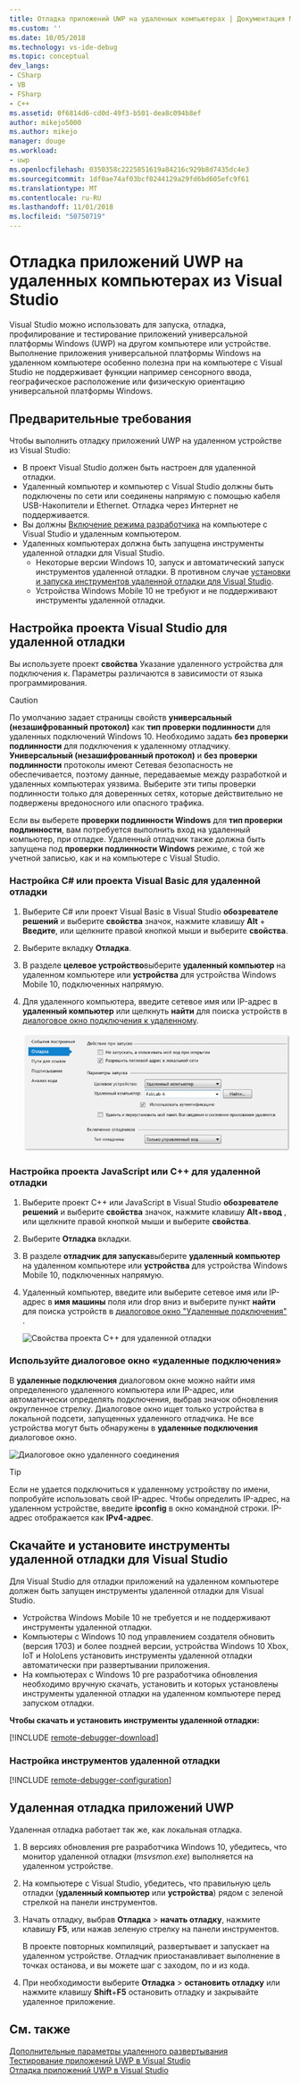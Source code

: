 ```yaml
---
title: Отладка приложений UWP на удаленных компьютерах | Документация Майкрософт
ms.custom: ''
ms.date: 10/05/2018
ms.technology: vs-ide-debug
ms.topic: conceptual
dev_langs:
- CSharp
- VB
- FSharp
- C++
ms.assetid: 0f6814d6-cd0d-49f3-b501-dea8c094b8ef
author: mikejo5000
ms.author: mikejo
manager: douge
ms.workload:
- uwp
ms.openlocfilehash: 0350358c2225851619a84216c929b8d7435dc4e3
ms.sourcegitcommit: 1df0ae74af03bcf0244129a29fd6bd605efc9f61
ms.translationtype: MT
ms.contentlocale: ru-RU
ms.lasthandoff: 11/01/2018
ms.locfileid: "50750719"
---
```

# <a name="debug-uwp-apps-on-remote-machines-from-visual-studio"></a>Отладка приложений UWP на удаленных компьютерах из Visual Studio
  
Visual Studio можно использовать для запуска, отладка, профилирование и тестирование приложений универсальной платформы Windows (UWP) на другом компьютере или устройстве. Выполнение приложения универсальной платформы Windows на удаленном компьютере особенно полезна при на компьютере с Visual Studio не поддерживает функции например сенсорного ввода, географическое расположение или физическую ориентацию универсальной платформы Windows. 

##  <a name="BKMK_Prerequisites"></a> Предварительные требования  

Чтобы выполнить отладку приложений UWP на удаленном устройстве из Visual Studio:  
  
- В проект Visual Studio должен быть настроен для удаленной отладки.
- Удаленный компьютер и компьютер с Visual Studio должны быть подключены по сети или соединены напрямую с помощью кабеля USB-Накопители и Ethernet. Отладка через Интернет не поддерживается.  
- Вы должны [Включение режима разработчика](/windows/uwp/get-started/enable-your-device-for-development) на компьютере с Visual Studio и удаленным компьютером. 
- Удаленных компьютерах должна быть запущена инструменты удаленной отладки для Visual Studio. 
  - Некоторые версии Windows 10, запуск и автоматический запуск инструментов удаленной отладки. В противном случае [установки и запуска инструментов удаленной отладки для Visual Studio](#BKMK_download).
  - Устройства Windows Mobile 10 не требуют и не поддерживают инструменты удаленной отладки. 

##  <a name="BKMK_ConnectVS"></a> Настройка проекта Visual Studio для удаленной отладки
<a name="BKMK_DirectConnect"></a> Вы используете проект **свойства** Указание удаленного устройства для подключения к. Параметры различаются в зависимости от языка программирования. 

> [!CAUTION]
> По умолчанию задает страницы свойств **универсальный (незашифрованный протокол)** как **тип проверки подлинности** для удаленных подключений Windows 10. Необходимо задать **без проверки подлинности** для подключения к удаленному отладчику. **Универсальный (незашифрованный протокол)** и **без проверки подлинности** протоколы имеют Сетевая безопасность не обеспечивается, поэтому данные, передаваемые между разработкой и удаленных компьютерах уязвима. Выберите эти типы проверки подлинности только для доверенных сетях, которые действительно не подвержены вредоносного или опасного трафика. 
>
>Если вы выберете **проверки подлинности Windows** для **тип проверки подлинности**, вам потребуется выполнить вход на удаленный компьютер, при отладке. Удаленный отладчик также должна быть запущена под **проверки подлинности Windows** режиме, с той же учетной записью, как и на компьютере с Visual Studio.

###  <a name="BKMK_Choosing_the_remote_device_for_C__and_Visual_Basic_projects"></a> Настройка C# или проекта Visual Basic для удаленной отладки  

1. Выберите C# или проект Visual Basic в Visual Studio **обозревателе решений** и выберите **свойства** значок, нажмите клавишу **Alt** +  **Введите**, или щелкните правой кнопкой мыши и выберите **свойства**.
  
1.  Выберите вкладку **Отладка**.  
  
1.  В разделе **целевое устройство**выберите **удаленный компьютер** на удаленном компьютере или **устройства** для устройства Windows Mobile 10, подключенных напрямую.  
  
1.  Для удаленного компьютера, введите сетевое имя или IP-адрес в **удаленный компьютер** или щелкнуть **найти** для поиска устройств в [диалоговое окно подключения к удаленному](#remote-connections). 
    
    ![Свойства управляемого проекта для удаленной отладки](../debugger/media/vsrun_managed_projprop_remote.png "управляемых отладки свойств проекта")  
    
###  <a name="BKMK_Choosing_the_remote_device_for_JavaScript_and_C___projects"></a> Настройка проекта JavaScript или C++ для удаленной отладки   
  
1.  Выберите проект C++ или JavaScript в Visual Studio **обозревателе решений** и выберите **свойства** значок, нажмите клавишу **Alt**+**ввод** , или щелкните правой кнопкой мыши и выберите **свойства**.
  
1.  Выберите **Отладка** вкладки.  
  
3.  В разделе **отладчик для запуска**выберите **удаленный компьютер** на удаленном компьютере или **устройства** для устройства Windows Mobile 10, подключенных напрямую. 
  
1.  Удаленный компьютер, введите или выберите сетевое имя или IP-адрес в **имя машины** поля или drop вниз и выберите пункт **найти** для поиска устройств в [диалоговое окно "Удаленные подключения" ](#remote-connections). 

    ![Свойства проекта C++ для удаленной отладки](../debugger/media/vsrun_cpp_projprop_remote.png "свойства проекта отладки C++")
    
### <a name="remote-connections"></a> Используйте диалоговое окно «удаленные подключения»

В **удаленные подключения** диалоговом окне можно найти имя определенного удаленного компьютера или IP-адрес, или автоматически определять подключения, выбрав значок обновления округленное стрелку. Диалоговое окно ищет только устройства в локальной подсети, запущенных удаленного отладчика. Не все устройства могут быть обнаружены в **удаленные подключения** диалоговое окно. 

 ![Диалоговое окно удаленного соединения](../debugger/media/vsrun_selectremotedebuggerdlg.png "диалоговом окне удаленных подключений")  

>[!TIP]
>Если не удается подключиться к удаленному устройству по имени, попробуйте использовать свой IP-адрес. Чтобы определить IP-адрес, на удаленном устройстве, введите **ipconfig** в окно командной строки. IP-адрес отображается как **IPv4-адрес**.  
    
## <a name="BKMK_download"></a> Скачайте и установите инструменты удаленной отладки для Visual Studio

Для Visual Studio для отладки приложений на удаленном компьютере должен быть запущен инструменты удаленной отладки для Visual Studio. 

- Устройства Windows Mobile 10 не требуется и не поддерживают инструменты удаленной отладки. 
- Компьютеры с Windows 10 под управлением создателя обновить (версия 1703) и более поздней версии, устройства Windows 10 Xbox, IoT и HoloLens установить инструменты удаленной отладки автоматически при развертывании приложения. 
- На компьютерах с Windows 10 pre разработчика обновления необходимо вручную скачать, установить и которых установлены инструменты удаленной отладки на удаленном компьютере перед запуском отладки.

**Чтобы скачать и установить инструменты удаленной отладки:**

[!INCLUDE [remote-debugger-download](../debugger/includes/remote-debugger-download.md)]
  
### <a name="BKMK_setup"></a> Настройка инструментов удаленной отладки

[!INCLUDE [remote-debugger-configuration](../debugger/includes/remote-debugger-configuration.md)]  
  
##  <a name="BKMK_RunRemoteDebug"></a> Удаленная отладка приложений UWP 

Удаленная отладка работает так же, как локальная отладка. 

1. В версиях обновления pre разработчика Windows 10, убедитесь, что монитор удаленной отладки (*msvsmon.exe*) выполняется на удаленном устройстве.  
   
1. На компьютере с Visual Studio, убедитесь, что правильную цель отладки (**удаленный компьютер** или **устройства**) рядом с зеленой стрелкой на панели инструментов. 
   
1. Начать отладку, выбрав **Отладка** > **начать отладку**, нажмите клавишу **F5**, или нажав зеленую стрелку на панели инструментов. 
   
   В проекте повторных компиляций, развертывает и запускает на удаленном устройстве. Отладчик приостанавливает выполнение в точках останова, и вы можете шаг с заходом, по и из кода. 
   
1. При необходимости выберите **Отладка** > **остановить отладку** или нажмите клавишу **Shift**+**F5** остановить отладку и закрывайте удаленное приложение.
  
## <a name="see-also"></a>См. также  
 [Дополнительные параметры удаленного развертывания](/windows/uwp/debug-test-perf/deploying-and-debugging-uwp-apps#advanced-remote-deployment-options)  
 [Тестирование приложений UWP в Visual Studio](../test/testing-store-apps-with-visual-studio.md)   
 [Отладка приложений UWP в Visual Studio](debugging-windows-store-and-windows-universal-apps.md)
